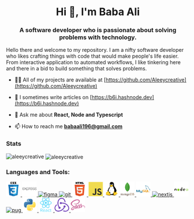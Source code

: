 <h1 align="center">Hi 👋, I'm Baba Ali</h1>
<h3 align="center">A software developer who is passionate about solving problems with technology.</h3>
<!-- <p align="left"> <a href="https://twitter.com/aleeycreative" target="blank"><img src="https://img.shields.io/twitter/follow/aleeycreative?logo=twitter&style=for-the-badge" alt="aleeycreative" /></a> </p> -->

<p> Hello there and welcome to my repository. I am a nifty software developer who likes crafting things with code that would make people's life easier. From interactive application to automated workflows, I like tinkering here and there in a bid to build something that solves problems. </p>

- 👨‍💻 All of my projects are available at [https://github.com/Aleeycreative](https://github.com/Aleeycreative)

- 📝 I sometimes write articles on [https://b6i.hashnode.dev](https://b6i.hashnode.dev)

- 💬 Ask me about **React, Node and Typescript**

- 📫 How to reach me **babaali196@gmail.com**

<!-- <h3 align="left">Connect with me:</h3>
<p align="left">
<a href="https://twitter.com/aleeycreative" target="blank"><img align="center" src="https://raw.githubusercontent.com/rahuldkjain/github-profile-readme-generator/neutral-icons/src/images/icons/Social/twitter.svg" alt="aleeycreative" height="30" width="40" /></a>
<a href="https://linkedin.com/in/baba-ali" target="blank"><img align="center" src="https://raw.githubusercontent.com/rahuldkjain/github-profile-readme-generator/neutral-icons/src/images/icons/Social/linked-in-alt.svg" alt="baba-ali" height="30" width="40" /></a>
<a href="https://dribbble.com/aleeycreative" target="blank"><img align="center" src="https://raw.githubusercontent.com/rahuldkjain/github-profile-readme-generator/neutral-icons/src/images/icons/Social/dribbble.svg" alt="aleeycreative" height="30" width="40" /></a>
</p> -->

<h3> Stats </h3>
<p><img align="left" src="https://github-readme-stats.vercel.app/api/top-langs?username=aleeycreative&show_icons=true&locale=en&layout=compact" alt="aleeycreative" /></p>

<p>&nbsp;<img align="center" src="https://github-readme-stats.vercel.app/api?username=aleeycreative&show_icons=true&locale=en" alt="aleeycreative" /></p>

<h3 align="left">Languages and Tools:</h3>
<p align="left"> <a href="https://www.w3schools.com/css/" target="_blank"> <img src="https://raw.githubusercontent.com/devicons/devicon/master/icons/css3/css3-original-wordmark.svg" alt="css3" width="40" height="40"/> </a> <a href="https://expressjs.com" target="_blank"> <img src="https://raw.githubusercontent.com/devicons/devicon/master/icons/express/express-original-wordmark.svg" alt="express" width="40" height="40"/> </a> <a href="https://www.figma.com/" target="_blank"> <img src="https://www.vectorlogo.zone/logos/figma/figma-icon.svg" alt="figma" width="40" height="40"/> </a> <a href="https://git-scm.com/" target="_blank"> <img src="https://www.vectorlogo.zone/logos/git-scm/git-scm-icon.svg" alt="git" width="40" height="40"/> </a> <a href="https://www.w3.org/html/" target="_blank"> <img src="https://raw.githubusercontent.com/devicons/devicon/master/icons/html5/html5-original-wordmark.svg" alt="html5" width="40" height="40"/> </a> <a href="https://developer.mozilla.org/en-US/docs/Web/JavaScript" target="_blank"> <img src="https://raw.githubusercontent.com/devicons/devicon/master/icons/javascript/javascript-original.svg" alt="javascript" width="40" height="40"/> </a> <a href="https://www.linux.org/" target="_blank"> <img src="https://raw.githubusercontent.com/devicons/devicon/master/icons/linux/linux-original.svg" alt="linux" width="40" height="40"/> </a> <a href="https://www.mongodb.com/" target="_blank"> <img src="https://raw.githubusercontent.com/devicons/devicon/master/icons/mongodb/mongodb-original-wordmark.svg" alt="mongodb" width="40" height="40"/> </a> <a href="https://www.mysql.com/" target="_blank"> <img src="https://raw.githubusercontent.com/devicons/devicon/master/icons/mysql/mysql-original-wordmark.svg" alt="mysql" width="40" height="40"/> </a> <a href="https://nextjs.org/" target="_blank"> <img src="https://cdn.worldvectorlogo.com/logos/nextjs-3.svg" alt="nextjs" width="40" height="40"/> </a> <a href="https://nodejs.org" target="_blank"> <img src="https://raw.githubusercontent.com/devicons/devicon/master/icons/nodejs/nodejs-original-wordmark.svg" alt="nodejs" width="40" height="40"/> </a> <a href="https://pugjs.org" target="_blank"> <img src="https://cdn.worldvectorlogo.com/logos/pug.svg" alt="pug" width="40" height="40"/> </a> <a href="https://www.python.org" target="_blank"> <img src="https://raw.githubusercontent.com/devicons/devicon/master/icons/python/python-original.svg" alt="python" width="40" height="40"/> </a> <a href="https://reactjs.org/" target="_blank"> <img src="https://raw.githubusercontent.com/devicons/devicon/master/icons/react/react-original-wordmark.svg" alt="react" width="40" height="40"/> </a> <a href="https://redux.js.org" target="_blank"> <img src="https://raw.githubusercontent.com/devicons/devicon/master/icons/redux/redux-original.svg" alt="redux" width="40" height="40"/> </a> <a href="https://sass-lang.com" target="_blank"> <img src="https://raw.githubusercontent.com/devicons/devicon/master/icons/sass/sass-original.svg" alt="sass" width="40" height="40"/> </a> </p>


